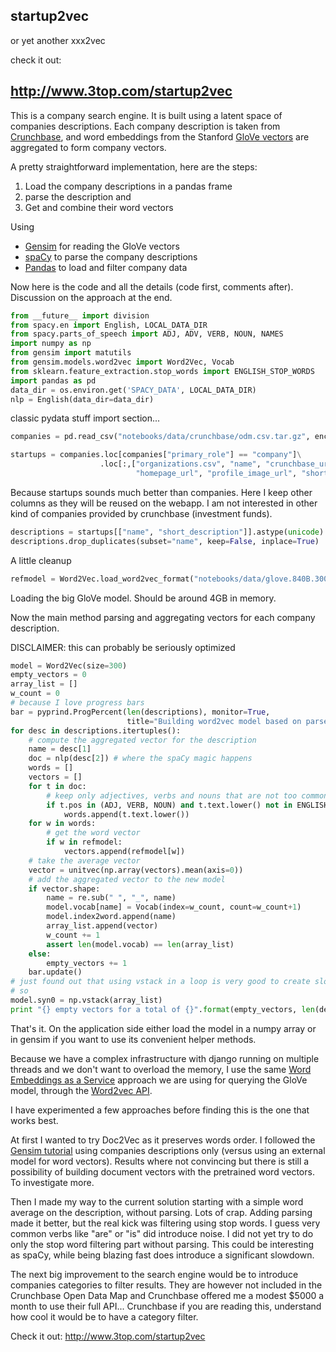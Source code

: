 
## startup2vec

or yet another xxx2vec

check it out: 
## http://www.3top.com/startup2vec

This is a company search engine. It is built using a latent space of companies descriptions. Each company description is taken from [Crunchbase](http://www.crunchbase.com), and word embeddings from the Stanford [GloVe vectors](http://nlp.stanford.edu/projects/glove/) are aggregated to form company vectors. 

A pretty straightforward implementation, here are the steps:
 1. Load the company descriptions in a pandas frame
 2. parse the description and
 3. Get and combine their word vectors

Using 
 * [Gensim](https://radimrehurek.com/gensim/) for reading the GloVe vectors
 * [spaCy](http://spacy.io) to parse the company descriptions
 * [Pandas](pandas.pydata.org/) to load and filter company data

Now here is the code and all the details (code first, comments after). Discussion on the approach at the end.


```python
from __future__ import division
from spacy.en import English, LOCAL_DATA_DIR
from spacy.parts_of_speech import ADJ, ADV, VERB, NOUN, NAMES
import numpy as np
from gensim import matutils
from gensim.models.word2vec import Word2Vec, Vocab
from sklearn.feature_extraction.stop_words import ENGLISH_STOP_WORDS
import pandas as pd
data_dir = os.environ.get('SPACY_DATA', LOCAL_DATA_DIR)
nlp = English(data_dir=data_dir)
```

classic pydata stuff import section...


```python
companies = pd.read_csv("notebooks/data/crunchbase/odm.csv.tar.gz", encoding='utf-8')
```


```python
startups = companies.loc[companies["primary_role"] == "company"]\
                    .loc[:,["organizations.csv", "name", "crunchbase_url",
                            "homepage_url", "profile_image_url", "short_description"]]
```

Because startups sounds much better than companies. Here I keep other columns as they will be reused on the webapp. I am not interested in other kind of companies provided by crunchbase (investment funds). 


```python
descriptions = startups[["name", "short_description"]].astype(unicode)
descriptions.drop_duplicates(subset="name", keep=False, inplace=True)
```

A little cleanup


```python
refmodel = Word2Vec.load_word2vec_format("notebooks/data/glove.840B.300d--modified.txt")
```

Loading the big GloVe model. Should be around 4GB in memory.

Now the main method parsing and aggregating vectors for each company description.

DISCLAIMER: this can probably be seriously optimized


```python
model = Word2Vec(size=300)
empty_vectors = 0
array_list = []
w_count = 0
# because I love progress bars
bar = pyprind.ProgPercent(len(descriptions), monitor=True, 
                          title="Building word2vec model based on parsed startups descriptions")
for desc in descriptions.itertuples():
    # compute the aggregated vector for the description
    name = desc[1]
    doc = nlp(desc[2]) # where the spaCy magic happens
    words = []
    vectors = []
    for t in doc:
        # keep only adjectives, verbs and nouns that are not too common
        if t.pos in (ADJ, VERB, NOUN) and t.text.lower() not in ENGLISH_STOP_WORDS:
            words.append(t.text.lower())
    for w in words:
        # get the word vector
        if w in refmodel:
            vectors.append(refmodel[w])
    # take the average vector
    vector = unitvec(np.array(vectors).mean(axis=0))
    # add the aggregated vector to the new model      
    if vector.shape:
        name = re.sub(" ", "_", name)
        model.vocab[name] = Vocab(index=w_count, count=w_count+1)
        model.index2word.append(name)
        array_list.append(vector)
        w_count += 1
        assert len(model.vocab) == len(array_list)
    else:
        empty_vectors += 1
    bar.update()
# just found out that using vstack in a loop is very good to create slow running programs
# so
model.syn0 = np.vstack(array_list)
print "{} empty vectors for a total of {}".format(empty_vectors, len(descriptions))
```

That's it. On the application side either load the model in a numpy array or in gensim if you want to use its convenient helper methods.

Because we have a complex infrastructure with django running on multiple threads and we don't want to overload the memory, I use the same [Word Embeddings as a Service](http://nbviewer.ipython.org/github/lechatpito/PyDataNYC2015/blob/master/Word%20embeddings%20as%20a%20service%20-%20PyData%20NYC%202015%20%20.ipynb) approach we are using for querying the GloVe model, through the [Word2vec API](https://github.com/3Top/word2vec-api/). 

I have experimented a few approaches before finding this is the one that works best. 

At first I wanted to try Doc2Vec as it preserves words order. I followed the [Gensim tutorial](https://github.com/piskvorky/gensim/blob/develop/docs/notebooks/doc2vec-IMDB.ipynb) using companies descriptions only (versus using an external model for word vectors). Results where not convincing but there is still a possibility of building document vectors with the pretrained word vectors. To investigate more. 

Then I made my way to the current solution starting with a simple word average on the description, without parsing. Lots of crap. Adding parsing made it better, but the real kick was filtering using stop words. I guess very common verbs like "are" or "is" did introduce noise. I did not yet try to do only the stop word filtering part without parsing. This could be interesting as spaCy, while being blazing fast does introduce a significant slowdown.

The next big improvement to the search engine would be to introduce companies categories to filter results. They are however not included in the Crunchbase Open Data Map and Crunchbase offered me a modest \$5000 a month to use their full API... Crunchbase if you are reading this, understand how cool it would be to have a category filter. 

Check it out: http://www.3top.com/startup2vec

